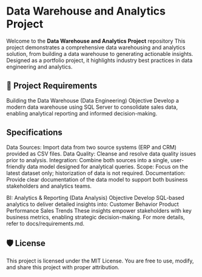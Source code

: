 # Data Warehouse and Analytics Project

Welcome to the **Data Warehouse and Analytics Project** repository
This project demonstrates a comprehensive data warehousing and analytics solution, from building a data warehouse to generating actionable insights. Designed as a portfolio project, it highlights industry best practices in data engineering and analytics.


## 🚀 Project Requirements

Building the Data Warehouse (Data Engineering)
Objective
Develop a modern data warehouse using SQL Server to consolidate sales data, enabling analytical reporting and informed decision-making.

## Specifications
Data Sources: Import data from two source systems (ERP and CRM) provided as CSV files.
Data Quality: Cleanse and resolve data quality issues prior to analysis.
Integration: Combine both sources into a single, user-friendly data model designed for analytical queries.
Scope: Focus on the latest dataset only; historization of data is not required.
Documentation: Provide clear documentation of the data model to support both business stakeholders and analytics teams.


BI: Analytics & Reporting (Data Analysis)
Objective
Develop SQL-based analytics to deliver detailed insights into:
Customer Behavior
Product Performance
Sales Trends
These insights empower stakeholders with key business metrics, enabling strategic decision-making.
For more details, refer to docs/requirements.md.


## 🛡️ License
This project is licensed under the MIT License. You are free to use, modify, and share this project with proper attribution.
